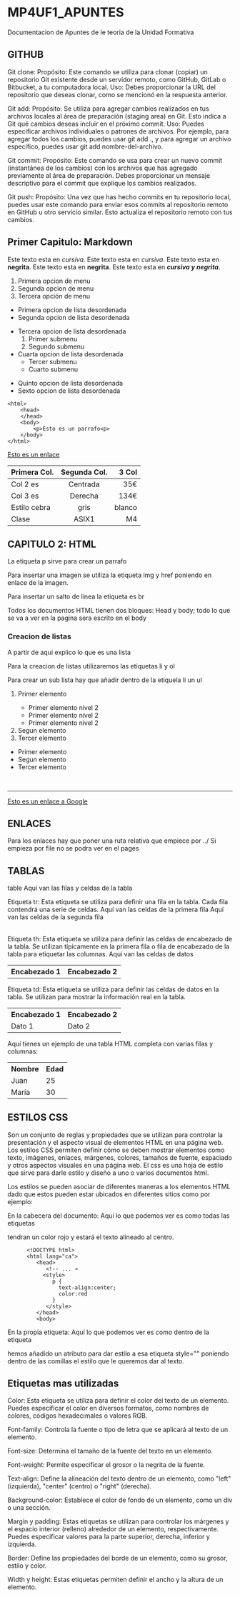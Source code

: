 # MP4UF1_APUNTES
Documentacion de Apuntes de le teoria de la Unidad Formativa

## GITHUB
Git clone:
Propósito: Este comando se utiliza para clonar (copiar) un repositorio Git existente desde un servidor remoto, como GitHub, GitLab o Bitbucket, a tu computadora local.
Uso: Debes proporcionar la URL del repositorio que deseas clonar, como se mencionó en la respuesta anterior.


Git add:
Propósito: Se utiliza para agregar cambios realizados en tus archivos locales al área de preparación (staging area) en Git. Esto indica a Git qué cambios deseas incluir en el próximo commit.
Uso: Puedes especificar archivos individuales o patrones de archivos. Por ejemplo, para agregar todos los cambios, puedes usar git add ., y para agregar un archivo específico, puedes usar git add nombre-del-archivo.


Git commit:
Propósito: Este comando se usa para crear un nuevo commit (instantánea de los cambios) con los archivos que has agregado previamente al área de preparación. Debes proporcionar un mensaje descriptivo para el commit que explique los cambios realizados.

Git push:
Propósito: Una vez que has hecho commits en tu repositorio local, puedes usar este comando para enviar esos commits al repositorio remoto en GitHub u otro servicio similar. Esto actualiza el repositorio remoto con tus cambios.

## Primer Capitulo: Markdown

Este texto esta en *cursiva*.
Este texto esta en _cursiva_.
Este texto esta en **negrita**.
Este texto esta en __negrita__.
Este texto esta en **_cursiva y negrita_**.


1. Primera opcion de menu
2. Segunda opcion de menu
3. Tercera opción de menu

* Primera opcion de lista desordenada
* Segunda opcion de lista desordenada
- Tercera opcion de lista desordenada
    1. Primer submenu
    2. Segundo submenu
- Cuarta opcion de lista desordenada
    * Tercer submenu
    * Cuarto submenu
+ Quinto opcion de lista desordenada
+ Sexto opcion de lista desordenada

```
<html>
    <head>
    </head>
    <body>
        <p>Esto es un parrafo<p>
    </body>
</html>
```
[Esto es un enlace](http://joan23.fje.edu "enlace a la web del cole")

|Primera Col.| Segunda Col.|3 Col|
|---------------|:----------:|---------:|
|Col 2 es|Centrada|35€|
|Col 3 es|Derecha|134€|
|Estilo cebra|gris|blanco
|Clase|ASIX1|M4|

## CAPITULO 2: HTML
<p>La etiqueta p sirve para crear un parrafo </p>
<p>Para insertar una imagen se utiliza la etiqueta img y href poniendo en enlace de la imagen.</p>
<p>Para insertar un salto de linea la etiqueta es br</p>
<p>Todos los documentos HTML tienen dos bloques: Head y body; todo lo que se va a ver en la pagina sera escrito en el body</p>
<h3>Creacion de listas</h3>
A partir de aqui explico lo que es una lista
<p>Para la creacion de listas utilizaremos las etiquetas li y ol </p>
<p>Para crear un sub lista hay que añadir dentro de la etiquela li un ul </p>
<ol>
    <li>Primer elemento</li>
    <ul>
        <li>Primer elemento nivel 2</li>
        <li>Primer elemento nivel 2</li>
        <li>Primer elemento nivel 2</li>
    </ul>
    <li>Segun elemento</li>
    <li>Tercer elemento</li>
</ol>
<ul>
    <li>Primer elemento</li>
    <li>Segun elemento</li>
    <li>Tercer elemento</li>
</ul>
<br>

<hr>
<a href="http://www.google.com" alt="Dirige a google" target="_blank">Esto es un enlace a Google</a>

## ENLACES
Para los enlaces hay que poner una ruta relativa que empiece por ../
Si empieza por file no se podra ver en el pages 



## TABLAS
table
   Aquí van las filas y celdas de la tabla 
</table>
Etiqueta tr: Esta etiqueta se utiliza para definir una fila en la tabla. Cada fila contendrá una serie de celdas.

<table>
  <tr>
   Aquí van las celdas de la primera fila 
  </tr>
  <tr>
    Aquí van las celdas de la segunda fila 
  </tr>
</table>
Etiqueta th: Esta etiqueta se utiliza para definir las celdas de encabezado de la tabla. Se utilizan típicamente en la primera fila o fila de encabezado de la tabla para etiquetar las columnas.

<table>
  <tr>
    <th>Encabezado 1</th>
    <th>Encabezado 2</th>
  </tr>
  <tr>
    Aquí van las celdas de datos 
  </tr>
</table>
Etiqueta td: Esta etiqueta se utiliza para definir las celdas de datos en la tabla. Se utilizan para mostrar la información real en la tabla.

<table>
  <tr>
    <th>Encabezado 1</th>
    <th>Encabezado 2</th>
  </tr>
  <tr>
    <td>Dato 1</td>
    <td>Dato 2</td>
  </tr>
</table>
Aquí tienes un ejemplo de una tabla HTML completa con varias filas y columnas:

<table>
  <tr>
    <th>Nombre</th>
    <th>Edad</th>
  </tr>
  <tr>
    <td>Juan</td>
    <td>25</td>
  </tr>
  <tr>
    <td>María</td>
    <td>30</td>
  </tr>
</table>


## ESTILOS CSS
Son un conjunto de reglas y propiedades que se utilizan para controlar la presentación y el aspecto visual de elementos HTML en una página web. Los estilos CSS permiten definir cómo se deben mostrar elementos como texto, imágenes, enlaces, márgenes, colores, tamaños de fuente, espaciado y otros aspectos visuales en una página web.
El css es una hoja de estilo que sirve para darle estilo y diseño a uno o varios documentos html.

Los estilos se pueden asociar de diferentes maneras a los elementos HTML dado que estos pueden estar ubicados en diferentes sitios como por ejemplo:

En la cabecera del documento:
Aquí lo que podemos ver es como todas las etiquetas <p> tendran un color rojo y estará el texto alineado al centro.

          <!DOCTYPE html>
          <html lang="ca">
             <head>
                <!-- ... →
               <style> 
                  p { 
                    text-align:center; 
                    color:red 
                  } 
                </style>
             </head>
             <body>

En la propia etiqueta:
Aquí lo que podemos ver es como dentro de la etiqueta <p> hemos añadido un atributo para dar estilo a esa etiqueta style="" poniendo dentro de las comillas el estilo que le queremos dar al texto.

## Etiquetas mas utilizadas
Color: Esta etiqueta se utiliza para definir el color del texto de un elemento. Puedes especificar el color en diversos formatos, como nombres de colores, códigos hexadecimales o valores RGB.

Font-family: Controla la fuente o tipo de letra que se aplicará al texto de un elemento.

Font-size: Determina el tamaño de la fuente del texto en un elemento.

Font-weight: Permite especificar el grosor o la negrita de la fuente.

Text-align: Define la alineación del texto dentro de un elemento, como "left" (izquierda), "center" (centro) o "right" (derecha).

Background-color: Establece el color de fondo de un elemento, como un div o una sección.

Margin y padding: Estas etiquetas se utilizan para controlar los márgenes y el espacio interior (relleno) alrededor de un elemento, respectivamente. Puedes especificar valores para la parte superior, derecha, inferior y izquierda.

Border: Define las propiedades del borde de un elemento, como su grosor, estilo y color.

Width y height: Estas etiquetas permiten definir el ancho y la altura de un elemento.


